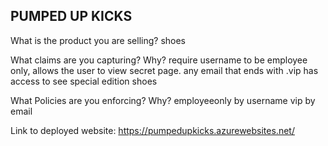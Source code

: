 ## PUMPED UP KICKS
What is the product you are selling?
shoes

What claims are you capturing? Why?
require username to be employee only, allows the user to view secret page. 
any email that ends with .vip has access to see special edition shoes

What Policies are you enforcing? Why?
employeeonly by username
vip by email 


Link to deployed website:
https://pumpedupkicks.azurewebsites.net/